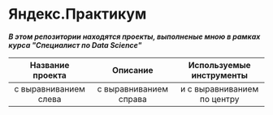 # Яндекс.Практикум
***В этом репозитории находятся проекты, выполненые мною в рамках курса "Специалист по Data Science"***

| **Название проекта**                  | **Описание**                 | **Используемые инструменты**                   |
| :--------------------: | :-------------------------------------: |:-----------------------------------:|
| с выравниванием слева | с выравниванием справа | и с выравниванием по центру |
